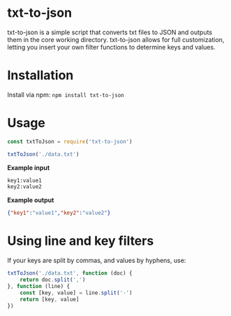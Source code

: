 # txt-to-json

txt-to-json is a simple script that converts txt files to JSON and outputs them in the core working directory. txt-to-json allows for full customization, letting you insert your own filter functions to determine keys and values.

# Installation

Install via npm: `npm install txt-to-json`

# Usage

```js
const txtToJson = require('txt-to-json')

txtToJson('./data.txt')
```

**Example input**

```txt
key1:value1
key2:value2
```

**Example output**

```json
{"key1":"value1","key2":"value2"}
```

# Using line and key filters

If your keys are split by commas, and values by hyphens, use:

```js
txtToJson('./data.txt', function (doc) {
    return doc.split(',')
}, function (line) {
    const [key, value] = line.split('-')
    return [key, value]
})
```